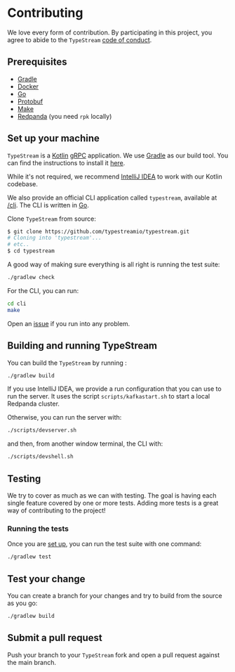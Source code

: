 # Contributing

We love every form of contribution. By participating in this project, you agree
to abide to the `TypeStream` [code of conduct](/CODE_OF_CONDUCT.md).

## Prerequisites

- [Gradle](https://gradle.org/)
- [Docker](https://www.docker.com/)
- [Go](https://go.dev)
- [Protobuf](https://protobuf.dev/)
- [Make](https://www.gnu.org/software/make/)
- [Redpanda](https://redpanda.com/) (you need `rpk` locally)

## Set up your machine

`TypeStream` is a [Kotlin](https://kotlinlang.org/) [gRPC](https://grpc.io/)
application. We use [Gradle](https://gradle.org/) as our build tool. You can
find the instructions to install it [here](https://gradle.org/install/).

While it's not required, we recommend [IntelliJ
IDEA](https://www.jetbrains.com/idea/) to work with our Kotlin codebase.

We also provide an official CLI application called `typestream`, available at
[/cli](/cli). The CLI is written in [Go](https://go.dev).

Clone `TypeStream` from source:

```sh
$ git clone https://github.com/typestreamio/typestream.git
# Cloning into 'typestream'...
# etc..
$ cd typestream
```

A good way of making sure everything is all right is running the test suite:

```sh
./gradlew check
```

For the CLI, you can run:

```bash
cd cli
make
```

Open an [issue](https://github.com/typestreamio/typestream/issues/new) if you run
into any problem.

## Building and running TypeStream

You can build the `TypeStream` by running :

```sh
./gradlew build
```

If you use IntelliJ IDEA, we provide a run configuration that you can use to run
the server. It uses the script `scripts/kafkastart.sh` to start a local Redpanda
cluster.

Otherwise, you can run the server with:

```sh
./scripts/devserver.sh
```

and then, from another window terminal, the CLI with:

```sh
./scripts/devshell.sh
```

## Testing

We try to cover as much as we can with testing. The goal is having each single
feature covered by one or more tests. Adding more tests is a great way of
contributing to the project!

### Running the tests

Once you are [set up](#setup-your-machine), you can run the test suite with one
command:

```sh
./gradlew test
```

## Test your change

You can create a branch for your changes and try to build from the source as
you go:

```sh
./gradlew build
```

## Submit a pull request

Push your branch to your `TypeStream` fork and open a pull request against the
main branch.
